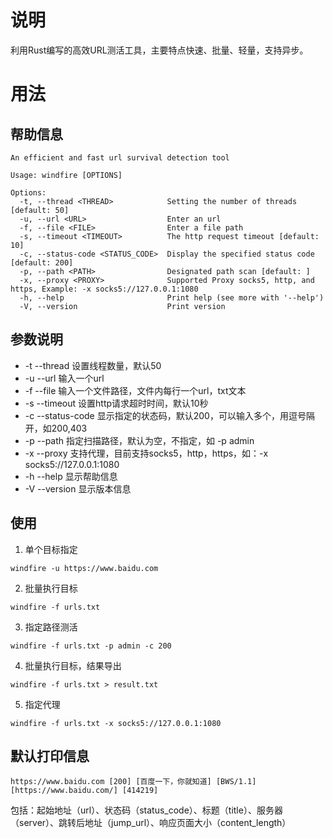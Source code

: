 # 说明
利用Rust编写的高效URL测活工具，主要特点快速、批量、轻量，支持异步。

# 用法
## 帮助信息
```text
An efficient and fast url survival detection tool

Usage: windfire [OPTIONS]

Options:
  -t, --thread <THREAD>            Setting the number of threads [default: 50]
  -u, --url <URL>                  Enter an url
  -f, --file <FILE>                Enter a file path
  -s, --timeout <TIMEOUT>          The http request timeout [default: 10]
  -c, --status-code <STATUS_CODE>  Display the specified status code [default: 200]
  -p, --path <PATH>                Designated path scan [default: ]
  -x, --proxy <PROXY>              Supported Proxy socks5, http, and https, Example: -x socks5://127.0.0.1:1080
  -h, --help                       Print help (see more with '--help')
  -V, --version                    Print version
```
## 参数说明
* -t --thread 设置线程数量，默认50
* -u --url 输入一个url
* -f --file 输入一个文件路径，文件内每行一个url，txt文本
* -s --timeout 设置http请求超时时间，默认10秒
* -c --status-code 显示指定的状态码，默认200，可以输入多个，用逗号隔开，如200,403
* -p --path 指定扫描路径，默认为空，不指定，如 -p admin
* -x --proxy 支持代理，目前支持socks5，http，https，如：-x socks5://127.0.0.1:1080
* -h --help 显示帮助信息
* -V --version 显示版本信息

## 使用
1. 单个目标指定
```shell
windfire -u https://www.baidu.com
```
2. 批量执行目标
```shell
windfire -f urls.txt
```
3. 指定路径测活
```shell
windfire -f urls.txt -p admin -c 200
```
4. 批量执行目标，结果导出
```shell
windfire -f urls.txt > result.txt
```
5. 指定代理
```shell
windfire -f urls.txt -x socks5://127.0.0.1:1080
```
## 默认打印信息
```shell
https://www.baidu.com [200] [百度一下，你就知道] [BWS/1.1] [https://www.baidu.com/] [414219]
```
包括：起始地址（url）、状态码（status_code）、标题（title）、服务器（server）、跳转后地址（jump_url）、响应页面大小（content_length）